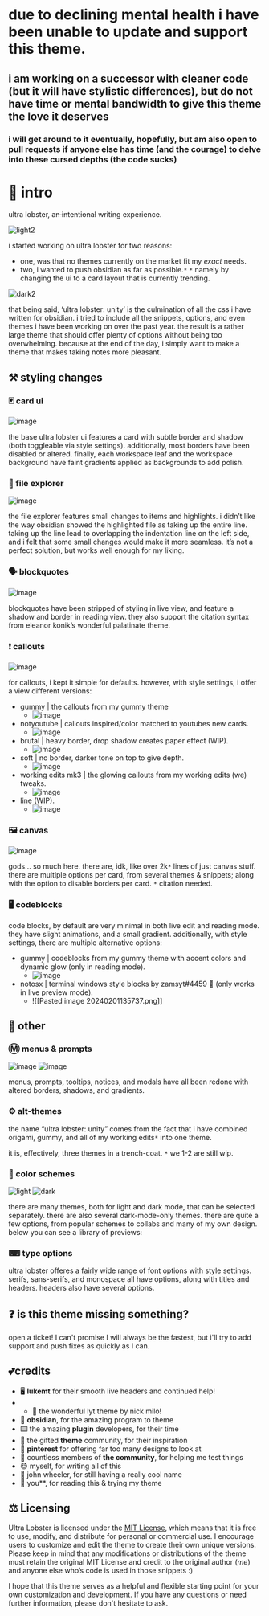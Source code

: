 # due to declining mental health i have been unable to update and support this theme.
## i am working on a successor with cleaner code (but it will have stylistic differences), but do not have time or mental bandwidth to give this theme the love it deserves
### i will get around to it eventually, hopefully, but am also open to pull requests if anyone else has time (and the courage) to delve into these cursed depths (the code sucks)

# 📝 intro
ultra lobster, a~~n intentional~~ writing experience.

![light2](https://github.com/7368697661/Ultra-Lobster/assets/87339163/6c9ff476-54e5-4172-b6ea-90c3e967b1a9)

i started working on ultra lobster for two reasons: 
- one, was that no themes currently on the market fit my _exact_ needs. 
- two, i wanted to push obsidian as far as possible.`*`
`*` namely by changing the ui to a card layout that is currently trending.

![dark2](https://github.com/7368697661/Ultra-Lobster/assets/87339163/12521af1-5d62-4c50-978f-08f342f14040)

that being said, ‘ultra lobster: unity’ is the culmination of all the css i have written for obsidian. i tried to include all the snippets, options, and even themes i have been working on over the past year. the result is a rather large theme that should offer plenty of options without being too overwhelming. because at the end of the day, i simply want to make a theme that makes taking notes more pleasant.

## ⚒ styling changes

### 🃏 card ui

![image](https://github.com/7368697661/Ultra-Lobster/assets/87339163/ae258856-ff32-4482-bb38-fdc050cc18d6)

the base ultra lobster ui features a card with subtle border and shadow (both toggleable via style settings). additionally, most borders have been disabled or altered. finally, each workspace leaf and the workspace background have faint gradients applied as backgrounds to add polish.

### 📁 file explorer

![image](https://github.com/7368697661/Ultra-Lobster/assets/87339163/8c1f6aed-dbc0-40ac-a3e7-20bdf13cf798)

the file explorer features small changes to items and highlights. i didn’t like the way obsidian showed the highlighted file as taking up the entire line. taking up the line lead to overlapping the indentation line on the left side, and i felt that some small changes would make it more seamless. it’s not a perfect solution, but works well enough for my liking.

### 🗣 blockquotes

![image](https://github.com/7368697661/Ultra-Lobster/assets/87339163/c6659f55-b9f8-4ecd-a9ba-d7efff2c001a)

blockquotes have been stripped of styling in live view, and feature a shadow and border in reading view. they also support the citation syntax from eleanor konik’s wonderful palatinate theme.

### ❗ callouts

![image](https://github.com/7368697661/Ultra-Lobster/assets/87339163/28ecf572-b835-42ce-907d-320f5d048eec)

for callouts, i kept it simple for defaults. however, with style settings, i offer a view different versions:
- gummy | the callouts from my gummy theme
	- ![image](https://github.com/7368697661/Ultra-Lobster/assets/87339163/beb8efcd-5cf4-44ae-80ca-c997dfb1a27f)
- notyoutube | callouts inspired/color matched to youtubes new cards.
	- ![image](https://github.com/7368697661/Ultra-Lobster/assets/87339163/754f6ed4-a8d4-40a9-835f-777f09f0780a)
- brutal | heavy border, drop shadow creates paper effect (WIP).
	- ![image](https://github.com/7368697661/Ultra-Lobster/assets/87339163/1aec133b-574b-4f36-b136-706a1a9519fa)
- soft | no border, darker tone on top to give depth.
	- ![image](https://github.com/7368697661/Ultra-Lobster/assets/87339163/3324203c-b131-4f66-9992-77a51f0c71b6)
- working edits mk3 | the glowing callouts from my working edits (we) tweaks.
	- ![image](https://github.com/7368697661/Ultra-Lobster/assets/87339163/629ed047-682d-4273-863b-44faf361eae7)
- line (WIP).
	- ![image](https://github.com/7368697661/Ultra-Lobster/assets/87339163/a4ba69d0-ecee-4a20-ad50-a5d780733b06)

### 🖼 canvas

![image](https://github.com/7368697661/Ultra-Lobster/assets/87339163/6af9ca46-1a44-4d15-84ed-5bfefa3146b9)

gods… so much here. there are, idk, like over 2k`*` lines of just canvas stuff. there are multiple options per card, from several themes & snippets; along with the option to disable borders per card.
`*` citation needed.

### 🖥 codeblocks
code blocks, by default are very minimal in both live edit and reading mode. they have slight animations, and a small gradient. additionally, with style settings, there are multiple alternative options:
- gummy | codeblocks from my gummy theme with accent colors and dynamic glow (only in reading mode).
	- ![image](https://github.com/7368697661/Ultra-Lobster/assets/87339163/ff0fd5d8-511d-442f-bbfc-87f30598a026)
- notosx | terminal windows style blocks by zamsyt#4459 💖 (only works in live preview mode).
	- ![[Pasted image 20240201135737.png]]

## 📍 other

### Ⓜ menus & prompts

![image](https://github.com/7368697661/Ultra-Lobster/assets/87339163/5cebacdf-3f48-4509-8b98-92b900b5ecf6)
![image](https://github.com/7368697661/Ultra-Lobster/assets/87339163/d5fce76c-f057-4fd4-859d-bd3e0c91f3f4)

menus, prompts, tooltips, notices, and modals have all been redone with altered borders, shadows, and gradients.

### ⚙ alt-themes
the name “ultra lobster: unity” comes from the fact that i have combined origami, gummy, and all of my working edits`*` into one theme. 

it is, effectively, three themes in a trench-coat.
`*` we 1-2 are still wip.

### 🎨 color schemes

![light](https://github.com/7368697661/Ultra-Lobster/assets/87339163/d99611d4-eb32-4ab8-bc8b-020952dc72ba)
![dark](https://github.com/7368697661/Ultra-Lobster/assets/87339163/53ce1e25-628f-4697-8df4-9c60a62b684f)

there are many themes, both for light and dark mode, that can be selected separately. there are also several dark-mode-only themes. there are quite a few options, from popular schemes to collabs and many of my own design. below you can see a library of previews:

### ⌨ type options
ultra lobster offeres a fairly wide range of font options with style settings. serifs, sans-serifs, and monospace all have options, along with titles and headers. headers also have several options.

## ❓ is this theme missing something?
open a ticket! I can't promise I will always be the fastest, but i'll try to add support and push fixes as quickly as I can.

## 💕credits
-  🖥️ **lukemt** for their smooth live headers and continued help!
- - 💭 the wonderful lyt theme by nick milo!
-  💎 **obsidian**, for the amazing program to theme
-  ⌨️ the amazing **plugin** developers, for their time
-  🎨 the gifted **theme** community, for their inspiration
-  📌 **pinterest** for offering far too many designs to look at
-  👯 countless members of **the community**, for helping me test things
-  😈 myself, for writing all of this
-  🎡 john wheeler, for still having a really cool name
-  💖 you**, for reading this & trying my theme

## ⚖️ Licensing
Ultra Lobster is licensed under the [MIT License](https://opensource.org/licenses/MIT), which means that it is free to use, modify, and distribute for personal or commercial use. I encourage users to customize and edit the theme to create their own unique versions. Please keep in mind that any modifications or distributions of the theme must retain the original MIT License and credit to the original author (*me*) and anyone else who’s code is used in those snippets :)

I hope that this theme serves as a helpful and flexible starting point for your own customization and development. If you have any questions or need further information, please don't hesitate to ask.
